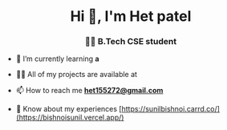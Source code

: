<h1 align="center">Hi 👋, I'm Het patel</h1>
<h3 align="center">👨‍💻 B.Tech CSE student </h3>



- 🌱 I’m currently learning **a**

- 👨‍💻 All of my projects are available at 
- 📫 How to reach me **het155272@gmail.com**

- 📄 Know about my experiences [https://sunilbishnoi.carrd.co/](https://bishnoisunil.vercel.app/)


